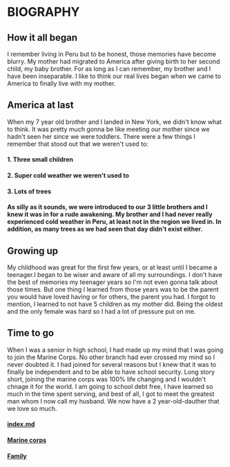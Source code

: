 # BIOGRAPHY
## How it all began
I remember living in Peru but to be honest, those memories have become blurry. My mother had migrated to America after giving birth to her second child, my baby brother. For as long as I can remember, my brother and I have been inseparable. I like to think our real lives began when we came to America to finally live with my mother. 
## America at last
When my 7 year old brother and I landed in New York, we didn't know what to think. It was pretty much gonna be like meeting our mother since we hadn't seen her since we were toddlers. There were a few things I remember that stood out that we weren't used to:
#### 1. Three small children
#### 2. Super cold weather we weren't used to
#### 3. Lots of trees 
#### As silly as it sounds, we were introduced to our 3 little brothers and I knew it was in for a rude awakening. My brother and I had never really experienced cold weather in Peru, at least not in the region we lived in. In addition, as many trees as we had seen that day didn't exist either.  
## Growing up 
My childhood was great for the first few years, or at least until I became a teenager.I began to be wiser and aware of all my surroundings. I don't have the best of memories my teenager years so I'm not even gonna talk about those times. But one thing I learned from those years was to be the parent you would have loved having or for others, the parent you had. I forgot to mention, I learned to not have 5 children as my mother did. Being the oldest and the only female was hard so I had a lot of pressure put on me.  
## Time to go
When I was a senior in high school, I had made up my mind that I was going to join the Marine Corps. No other branch had ever crossed my mind so I never doubted it. I had joined for several reasons but I knew that it was to finally be independent and to be able to have school security. Long story short, joining the marine corps was 100% life changing and I wouldn't chnage it for the world. I am going to school debt free, I have learned so much in the time spent serving, and best of all, I got to meet the greatest man whom I now call my husband. We now have a 2 year-old-dauther that we love so much. 
#### [index.md]()
#### [Marine corps](https://www.marines.com/)
#### [Family](https://www.scalsys.com/assets/download.php?file=/../quotes/bible-quotes-about-family/bible-quotes-about-family_102771.jpg)
